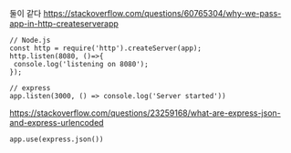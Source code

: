 둘이 같다
https://stackoverflow.com/questions/60765304/why-we-pass-app-in-http-createserverapp
```JS
// Node.js
const http = require('http').createServer(app);
http.listen(8080, ()=>{
 console.log('listening on 8080');
});

// express
app.listen(3000, () => console.log('Server started'))
```


https://stackoverflow.com/questions/23259168/what-are-express-json-and-express-urlencoded
```
app.use(express.json())
```